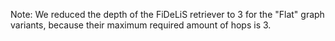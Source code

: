 Note: We reduced the depth of the FiDeLiS retriever to 3 for the "Flat" graph variants, because their maximum required amount of hops is 3.